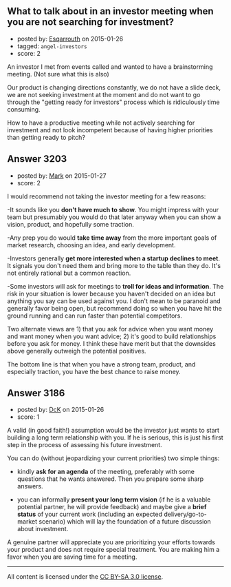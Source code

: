 ## What to talk about in an investor meeting when you are not searching for investment?

- posted by: [Esqarrouth](https://stackexchange.com/users/3055586/esqarrouth) on 2015-01-26
- tagged: `angel-investors`
- score: 2

An investor I met from events called and wanted to have a brainstorming meeting. (Not sure what this is also)

Our product is changing directions constantly, we do not have a slide deck, we are not seeking investment at the moment and do not want to go through the "getting ready for investors" process which is ridiculously time consuming. 

How to have a productive meeting while not actively searching for investment and not look incompetent because of having higher priorities than getting ready to pitch?


## Answer 3203

- posted by: [Mark](https://stackexchange.com/users/1127243/mark) on 2015-01-27
- score: 2

I would recommend not taking the investor meeting for a few reasons:

-It sounds like you **don't have much to show**. You might impress with your team but presumably you would do that later anyway when you can show a vision, product, and hopefully some traction. 

-Any prep you do would **take time away** from the more important goals of market research, choosing an idea, and early development.

-Investors generally **get more interested when a startup declines to meet**. It signals you don't need them and bring more to the table than they do. It's not entirely rational but a common reaction.

-Some investors will ask for meetings to **troll for ideas and information**. The risk in your situation is lower because you haven't decided on an idea but anything you say can be used against you. I don't mean to be paranoid and generally favor being open, but recommend doing so when you have hit the ground running and can run faster than potential competitors.

Two alternate views are 1) that you ask for advice when you want money and want money when you want advice; 2) it's good to build relationships before you ask for money. I think these have merit but that the downsides above generally outweigh the potential positives. 

The bottom line is that when you have a strong team, product, and especially traction, you have the best chance to raise money.

 



## Answer 3186

- posted by: [DcK](https://stackexchange.com/users/5583155/dck) on 2015-01-26
- score: 1

A valid (in good faith!) assumption would be the investor just wants to start building a long term relationship with you. If he is serious, this is just his first step in the process of assessing his future investment. 

You can do (without jeopardizing your current priorities) two simple things:

 - kindly **ask for an agenda** of the meeting, preferably with some questions that he wants answered. Then you prepare some sharp answers.

 - you can informally **present your long term vision** (if he is a valuable potential partner, he will provide feedback) and maybe give a **brief status** of your current work (including an expected delivery/go-to-market scenario) which will lay the foundation of a future discussion about investment. 

A genuine partner will appreciate you are prioritizing your efforts towards your product and does not require special treatment. You are making him a favor when you are saving time for a meeting.  




---

All content is licensed under the [CC BY-SA 3.0 license](https://creativecommons.org/licenses/by-sa/3.0/).

